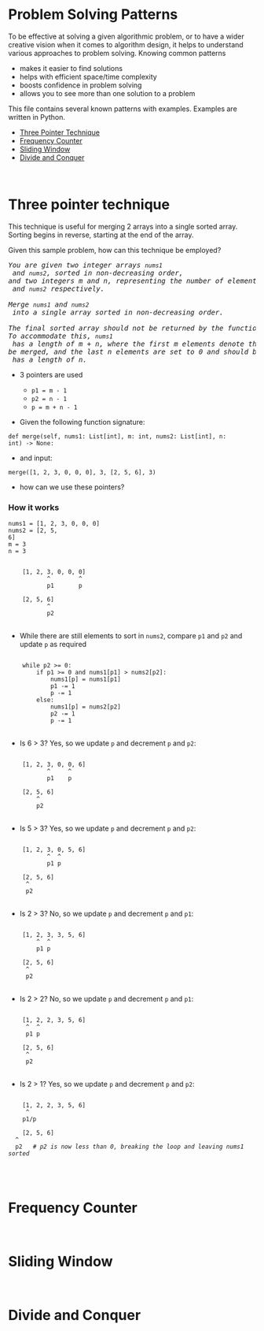 # Problem Solving Patterns

To be effective at solving a given algorithmic problem, or to have a wider creative vision when it comes to algorithm design, it helps to understand various approaches to problem solving. Knowing common patterns

- makes it easier to find solutions
- helps with efficient space/time complexity
- boosts confidence in problem solving
- allows you to see more than one solution to a problem

This file contains several known patterns with examples. Examples are written in Python.

- [Three Pointer Technique](#three-pointer-technique)
- [Frequency Counter](#frequency-counter)
- [Sliding Window](#sliding-window)
- [Divide and Conquer](#divide-and-conquer)

</br>

# Three pointer technique

This technique is useful for merging 2 arrays into a single sorted array. Sorting begins in reverse, starting at the end of the array.

Given this sample problem, how can this technique be employed?

<pre>
<i>You are given two integer arrays <code>nums1</code> and <code>nums2</code>, sorted in non-decreasing order, 
and two integers m and n, representing the number of elements in <code>nums1</code> and <code>nums2</code> respectively.</i>

<i>Merge <code>nums1</code> and <code>nums2</code> into a single array sorted in non-decreasing order.</i>

<i>The final sorted array should not be returned by the function, but instead be stored inside the array <code>nums1</code>. 
To accommodate this, <code>nums1</code> has a length of m + n, where the first m elements denote the elements that should 
be merged, and the last n elements are set to 0 and should be ignored. <code>nums2</code> has a length of n.</i>
</pre>

- 3 pointers are used

  - <code>p1 = m - 1</code>
  - <code>p2 = n - 1</code>
  - <code>p = m + n - 1</code>

- Given the following function signature:

<code>def merge(self, nums1: List[int], m: int, nums2: List[int], n: int) -> None:</code>

- and input:

<code>merge([1, 2, 3, 0, 0, 0], 3, [2, 5, 6], 3)</code>

- how can we use these pointers?

### How it works

<code>nums1 = [1, 2, 3, 0, 0, 0]</code></br>
<code>nums2 = [2, 5, 6]</code></br>
<code>m = 3</code></br>
<code>n = 3</code></br>

<pre>
<code>
    [1, 2, 3, 0, 0, 0]
           ^        ^
           p1       p

    [2, 5, 6]
           ^
           p2
</code>
</pre>

- While there are still elements to sort in <code>nums2</code>, compare <code>p1</code> and <code>p2</code> and update <code>p</code> as required

<pre>
<code>
    while p2 >= 0:
        if p1 >= 0 and nums1[p1] > nums2[p2]:
            nums1[p] = nums1[p1]
            p1 -= 1
            p -= 1
        else:
            nums1[p] = nums2[p2]
            p2 -= 1
            p -= 1 
</code>
</pre>

- Is 6 > 3? Yes, so we update <code>p</code> and decrement <code>p</code> and <code>p2</code>:

<pre>
<code>
    [1, 2, 3, 0, 0, 6]
           ^     ^
           p1    p

    [2, 5, 6]
        ^
        p2
</code>
</pre>

- Is 5 > 3? Yes, so we update <code>p</code> and decrement <code>p</code> and <code>p2</code>:

<pre>
<code>
    [1, 2, 3, 0, 5, 6]
           ^  ^
           p1 p

    [2, 5, 6]
     ^
     p2
</code>
</pre>

- Is 2 > 3? No, so we update <code>p</code> and decrement <code>p</code> and <code>p1</code>:

<pre>
<code>
    [1, 2, 3, 3, 5, 6]
        ^  ^
        p1 p

    [2, 5, 6]
     ^
     p2
</code>
</pre>

- Is 2 > 2? No, so we update <code>p</code> and decrement <code>p</code> and <code>p1</code>:

<pre>
<code>
    [1, 2, 2, 3, 5, 6]
     ^  ^
     p1 p

    [2, 5, 6]
     ^
     p2
</code>
</pre>

- Is 2 > 1? Yes, so we update <code>p</code> and decrement <code>p</code> and <code>p2</code>:

<pre>
<code>
    [1, 2, 2, 3, 5, 6]
     ^
    p1/p

    [2, 5, 6]
  ^
  p2   <i># p2 is now less than 0, breaking the loop and leaving nums1 sorted</i>
</code>
</pre>

</br>

# Frequency Counter

</br>

# Sliding Window

</br>

# Divide and Conquer
